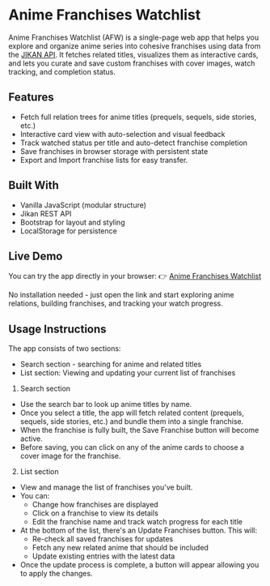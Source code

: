# Anime Franchises Watchlist
Anime Franchises Watchlist (AFW) is a single-page web app that helps you explore and organize anime series into cohesive franchises using data from the [JIKAN API](https://jikan.moe/). It fetches related titles, visualizes them as interactive cards, and lets you curate and save custom franchises with cover images, watch tracking, and completion status.

## Features
- Fetch full relation trees for anime titles (prequels, sequels, side stories, etc.)
- Interactive card view with auto-selection and visual feedback
- Track watched status per title and auto-detect franchise completion
- Save franchises in browser storage with persistent state
- Export and Import franchise lists for easy transfer.

## Built With
- Vanilla JavaScript (modular structure)
- Jikan REST API
- Bootstrap for layout and styling
- LocalStorage for persistence

## Live Demo
You can try the app directly in your browser:
👉 [Anime Franchises Watchlist](https://labrat142.github.io/AFW/)

No installation needed - just open the link and start exploring anime relations, building franchises, and tracking your watch progress.

## Usage Instructions
The app consists of two sections:
- Search section - searching for anime and related titles
- List section: Viewing and updating your current list of franchises

1. Search section
- Use the search bar to look up anime titles by name.
- Once you select a title, the app will fetch related content (prequels, sequels, side stories, etc.) and bundle them into a single franchise.
- When the franchise is fully built, the Save Franchise button will become active.
- Before saving, you can click on any of the anime cards to choose a cover image for the franchise.

2. List section
- View and manage the list of franchises you've built. 
- You can:
	- Change how franchises are displayed
	- Click on a franchise to view its details
	- Edit the franchise name and track watch progress for each title
- At the bottom of the list, there's an Update Franchises button. This will:
	- Re-check all saved franchises for updates
	- Fetch any new related anime that should be included
	- Update existing entries with the latest data
- Once the update process is complete, a button will appear allowing you to apply the changes.
